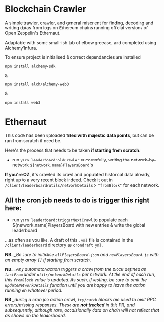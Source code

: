 # Blockchain Crawler

A simple trawler, crawler, and general miscrient for finding, decoding and writing datas from logs on Ethereum chains running official versions of Open Zeppelin's Ethernaut.

Adaptable with some small-ish tub of elbow greease, and completed using Alchemy/Infura.

To ensure project is initialised & correct dependancies are installed

`npm install alchemy-sdk`

&

`npm install alch/alchemy-web3`

&

`npm install web3`

# Ethernaut

This code has been uploaded **filled with majestic data points**, but can be ran from scratch if need be.

Here's the process that needs to be taken **if starting from scratch**.:

- run `yarn leaderboard:oldCrawler` successfully, writing the network-by-network `${network.name}PlayersBoard`'s

**If you're OZ**, it's crawled its crawl and populated historical data already, right up to a very recent block indeed. 
Check it out in `/client/leaderboard/utils/networkDetails` > `"fromBlock"` for each network. 

## All the cron job needs to do is trigger this right here:


- run `yarn leaderboard:triggerNextCrawl` to populate each ${network.name}PlayersBoard with new entries & write the global leaderboard

...as often as you like. A draft of this `.yml` file is contained in the `/client/leaderboard` directory as `crondraft.yml`.

**NB.** *_Be sure to initialise `allPlayersBoard.json` and `newPlayersBoard.js` with an empty array `[]` if starting from scratch.*

**NB.** *_Any automator/action triggers a crawl from the block defined as `lastFrom` under `utils/networkDetails` per network. At the end of each run, this `fromBlock` value is updated. As such, if testing, be sure to omit the `updateNetworkDetails` function until you are happy to leave the action running on whatever period.*

**NB** *_during a cron job action crawl, `try/catch` blocks are used to omit RPC errors/missing responses. These are **not tracked** in this PR, and subsequently, although rare, occaisionally data on chain will not reflect that as shown on the leaderboard.*



